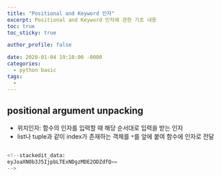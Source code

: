```yaml
---
title: "Positional and Keyword 인자"
excerpt: Positional and Keyword 인자에 관한 기초 내용
toc: true
toc_sticky: true

author_profile: false

date: 2020-01-04 19:10:00 -0000
categories: 
  - python basic
tags:
  - 
---
```

## positional argument unpacking
- 위치인자: 함수의 인자를 입력할 때 해당 순서대로 입력을 받는 인자
- list나 tuple과 같이 index가 존재하는 객체를 `*`를 앞에 붙여 함수에 인자로 전달

```python

<!--stackedit_data:
eyJoaXN0b3J5IjpbLTExNDgzMDE2ODZdfQ==
-->